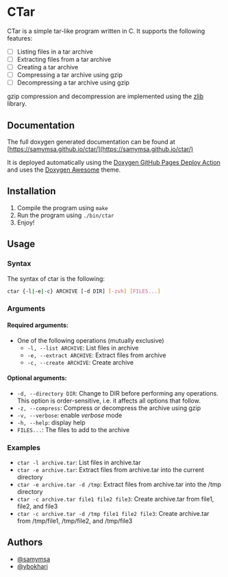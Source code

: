 # CTar

CTar is a simple tar-like program written in C. It supports the following features:
- [ ] Listing files in a tar archive
- [ ] Extracting files from a tar archive
- [ ] Creating a tar archive
- [ ] Compressing a tar archive using gzip
- [ ] Decompressing a tar archive using gzip

gzip compression and decompression are implemented using the [zlib](https://github.com/madler/zlib/tree/master) library.

## Documentation

The full doxygen generated documentation can be found at [https://samymsa.github.io/ctar/](https://samymsa.github.io/ctar/)

It is deployed automatically using the [Doxygen GitHub Pages Deploy Action](https://github.com/marketplace/actions/doxygen-github-pages-deploy-action) and uses the [Doxygen Awesome](https://github.com/jothepro/doxygen-awesome-css) theme.

## Installation

1. Compile the program using `make`
2. Run the program using `./bin/ctar`
3. Enjoy!

## Usage

### Syntax
The syntax of ctar is the following:

```bash
ctar {-l|-e|-c} ARCHIVE [-d DIR] [-zvh] [FILES...]
```

### Arguments
#### Required arguments:
- One of the following operations (mutually exclusive)
  - `-l, --list ARCHIVE`: List files in archive
  - `-e, --extract ARCHIVE`: Extract files from archive
  - `-c, --create ARCHIVE`: Create archive

#### Optional arguments:
- `-d, --directory DIR`: Change to DIR before performing any operations.  This option is order-sensitive, i.e. it affects all options that follow.
- `-z, --compress`: Compress or decompress the archive using gzip
- `-v, --verbose`: enable *verbose* mode
- `-h, --help`: display help
- `FILES...`: The files to add to the archive

### Examples
- `ctar -l archive.tar`: List files in archive.tar
- `ctar -e archive.tar`: Extract files from archive.tar into the current directory
- `ctar -e archive.tar -d /tmp`: Extract files from archive.tar into the /tmp directory
- `ctar -c archive.tar file1 file2 file3`: Create archive.tar from file1, file2, and file3
- `ctar -c archive.tar -d /tmp file1 file2 file3`: Create archive.tar from /tmp/file1, /tmp/file2, and /tmp/file3

## Authors

- [@samymsa](https://www.github.com/samymsa)
- [@ybokhari](https://www.github.com/ybokhari)
